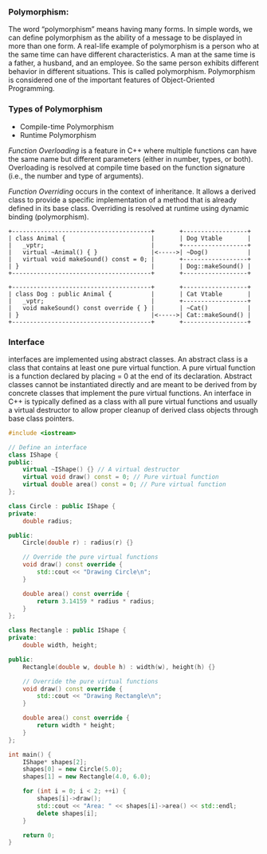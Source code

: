 ### Polymorphism:
The word “polymorphism” means having many forms. In simple words, we can define polymorphism as the ability of a message to be displayed in more than one form. A real-life example of polymorphism is a person who at the same time can have different characteristics. A man at the same time is a father, a husband, and an employee. So the same person exhibits different behavior in different situations. This is called polymorphism. Polymorphism is considered one of the important features of Object-Oriented Programming.

### Types of Polymorphism
- Compile-time Polymorphism
- Runtime Polymorphism

*Function Overloading* is a feature in C++ where multiple functions can have the same name but different parameters (either in number, types, or both). Overloading is resolved at compile time based on the function signature (i.e., the number and type of arguments).

*Function Overriding* occurs in the context of inheritance. It allows a derived class to provide a specific implementation of a method that is already defined in its base class. Overriding is resolved at runtime using dynamic binding (polymorphism).

```
+---------------------------------------+       +------------------+
| class Animal {                        |       | Dog Vtable       |
|   _vptr;                              |       +------------------+
|   virtual ~Animal() { }               |<----->| ~Dog()           |
|   virtual void makeSound() const = 0; |       +------------------+
| }                                     |       | Dog::makeSound() |
+---------------------------------------+       +------------------+

+---------------------------------------+       +------------------+
| class Dog : public Animal {           |       | Cat Vtable       |
|   _vptr;                              |       +------------------+
|   void makeSound() const override { } |       | ~Cat()           |
| }                                     |<----->| Cat::makeSound() |
+---------------------------------------+       +------------------+
```

### Interface
interfaces are implemented using abstract classes. An abstract class is a class that contains at least one pure virtual function. A pure virtual function is a function declared by placing = 0 at the end of its declaration. Abstract classes cannot be instantiated directly and are meant to be derived from by concrete classes that implement the pure virtual functions. An interface in C++ is typically defined as a class with all pure virtual functions and usually a virtual destructor to allow proper cleanup of derived class objects through base class pointers.

```cpp
#include <iostream>

// Define an interface
class IShape {
public:
    virtual ~IShape() {} // A virtual destructor
    virtual void draw() const = 0; // Pure virtual function
    virtual double area() const = 0; // Pure virtual function
};

class Circle : public IShape {
private:
    double radius;

public:
    Circle(double r) : radius(r) {}

    // Override the pure virtual functions
    void draw() const override {
        std::cout << "Drawing Circle\n";
    }

    double area() const override {
        return 3.14159 * radius * radius;
    }
};

class Rectangle : public IShape {
private:
    double width, height;

public:
    Rectangle(double w, double h) : width(w), height(h) {}

    // Override the pure virtual functions
    void draw() const override {
        std::cout << "Drawing Rectangle\n";
    }

    double area() const override {
        return width * height;
    }
};

int main() {
    IShape* shapes[2];
    shapes[0] = new Circle(5.0);
    shapes[1] = new Rectangle(4.0, 6.0);

    for (int i = 0; i < 2; ++i) {
        shapes[i]->draw();
        std::cout << "Area: " << shapes[i]->area() << std::endl;
        delete shapes[i];
    }

    return 0;
}
```

